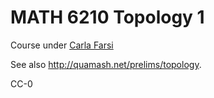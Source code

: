 # MATH 6210 Topology 1

Course under [Carla Farsi](https://www.colorado.edu/math/carla-farsi)

See also <http://quamash.net/prelims/topology>.

CC-0
